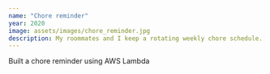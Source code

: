 ```yaml
---
name: "Chore reminder"
year: 2020
image: assets/images/chore_reminder.jpg
description: My roommates and I keep a rotating weekly chore schedule. Tired of manual spreadsheets, I used AWS Lambda to automate the process by sending us a weekly text message with our job for that week.
---
```

Built a chore reminder using AWS Lambda